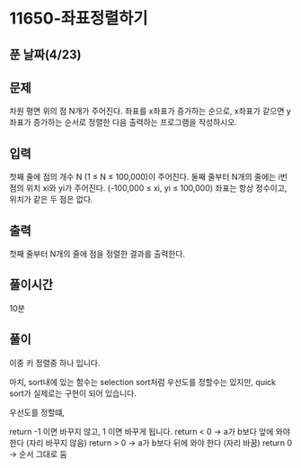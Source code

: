 # 11650-좌표정렬하기

## 푼 날짜(4/23)

## 문제

차원 평면 위의 점 N개가 주어진다. 좌표를 x좌표가 증가하는 순으로, x좌표가 같으면 y좌표가 증가하는 순서로 정렬한 다음 출력하는 프로그램을 작성하시오.

## 입력

첫째 줄에 점의 개수 N (1 ≤ N ≤ 100,000)이 주어진다. 둘째 줄부터 N개의 줄에는 i번점의 위치 xi와 yi가 주어진다. (-100,000 ≤ xi, yi ≤ 100,000) 좌표는 항상 정수이고, 위치가 같은 두 점은 없다.

## 출력

첫째 줄부터 N개의 줄에 점을 정렬한 결과를 출력한다.

## 풀이시간

10분

## 풀이

이중 키 정렬중 하나 입니다.

마치, sort내에 있는 함수는 selection sort처럼 우선도를 정할수는 있지만, quick sort가 실제로는 구현이 되어 있습니다.

우선도를 정할떄,

return -1 이면 바꾸지 않고, 1 이면 바꾸게 됩니다.
return < 0 → a가 b보다 앞에 와야 한다 (자리 바꾸지 않음)
return > 0 → a가 b보다 뒤에 와야 한다 (자리 바꿈)
return 0 → 순서 그대로 둠
